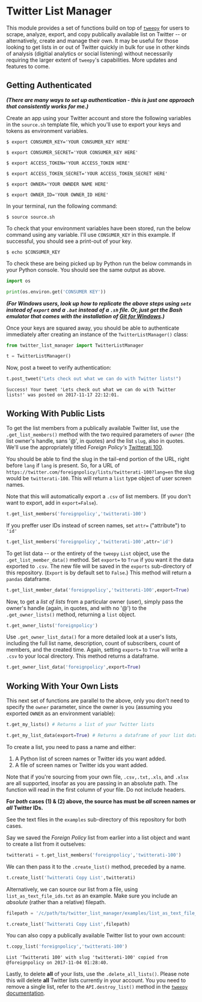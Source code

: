 
# Twitter List Manager

This module provides a set of functions build on top of [`tweepy`](https://github.com/tweepy/tweepy) for users to scrape, analyze, export, and copy publically available list on Twitter -- or alternatively, create and manage their own. It may be useful for those looking to get lists in or out of Twitter quickly in bulk for use in other kinds of analysis (digitial analytics or social listening) without necessarily requiring the larger extent of `tweepy`'s capabilities. More updates and features to come. 

## Getting Authenticated

***(There are many ways to set up authentication - this is just one approach that consistently works for me.)***

Create an app using your Twitter account and store the following variables in the `source.sh` template file, which you'll use to export your keys and tokens as environment variables. 

`$ export CONSUMER_KEY='YOUR CONSUMER_KEY HERE'`

`$ export CONSUMER_SECRET='YOUR CONSUMER_KEY HERE'`

`$ export ACCESS_TOKEN='YOUR ACCESS_TOKEN HERE'`

`$ export ACCESS_TOKEN_SECRET='YOUR ACCESS_TOKEN_SECRET HERE'`

`$ export OWNER='YOUR OWNDER NAME HERE'`

`$ export OWNER_ID='YOUR OWNER_ID HERE'`

In your terminal, run the following command:

`$ source source.sh`

To check that your environment variables have been stored, run the below command using any variable. I'll use `CONSUMER_KEY` in this example. If successful, you should see a print-out of your key.

`$ echo $CONSUMER_KEY`

To check these are being picked up by Python run the below commands in your Python console. You should see the same output as above.


```python
import os

print(os.environ.get('CONSUMER KEY'))
```

***(For Windows users, look up how to replicate the above steps using `setx` instead of `export` and a `.bat` instead of a `.sh` file. Or, just get the Bash emulator that comes with the installation of [Git for Windows](https://git-for-windows.github.io/).)***

Once your keys are squared away, you should be able to authenticate immediately after creating an instance of the `TwitterListManager()` class:


```python
from twitter_list_manager import TwitterListManager

t = TwitterListManager()
```

Now, post a tweet to verify authentication:


```python
t.post_tweet("Lets check out what we can do with Twitter lists!")
```

    Success! Your tweet 'Lets check out what we can do with Twitter lists!' was posted on 2017-11-17 22:12:01.
    

## Working With Public Lists

To get the list members from a publically available Twitter list, use the `.get_list_members()` method with the two required parameters of `owner` (the list owner's handle, sans '@', in quotes) and the list `slug`, also in quotes. We'll use the appropriately titled *Foreign Policy's* [Twitterati 100](https://twitter.com/foreignpolicy/lists/twitterati-100?lang=en). 

You should be able to find the slug in the tail-end portion of the URL, right before `lang` if `lang` is present. So, for a URL of `https://twitter.com/foreignpolicy/lists/twitterati-100?lang=en` the slug would be `twitterati-100`. This will return a `list` type object of user screen names.

Note that this will automatically export a `.csv` of list members. (If you don't want to export, add in `export=False`).


```python
t.get_list_members('foreignpolicy','twitterati-100')
```

If you preffer user IDs instead of screen names, set `attr=` ("attribute") to `'id'`


```python
t.get_list_members('foreignpolicy','twitterati-100',attr='id')
```

To get list data -- or the entirety of the `tweepy` `List` object, use the `.get_list_member_data()` method. Set `export=` to `True` if you want it the data exported to `.csv`. The new file will be saved in the `exports` sub-directory of this repository. (`Export` is by default set to `False`.) This method will return a `pandas` dataframe.


```python
t.get_list_member_data('foreignpolicy','twitterati-100',export=True)
```

Now, to get a *list of lists* from a particular owner (user), simply pass the owner's handle (again, in quotes, and with no '@') to the `.get_owner_lists()` method, returning a `list` object.


```python
t.get_owner_lists('foreignpolicy')
```

Use `.get_owner_list_data()` for a more detailed look at a user's lists, including the full list name, description, count of subscribers, count of members, and the created time. Again, setting `export=` to `True` will write a `.csv` to your local directory. This method returns a dataframe.


```python
t.get_owner_list_data('foreignpolicy',export=True)
```

## Working With Your Own Lists

This next set of functions are parallel to the above, only you don't need to specify the `owner` parameter, since the owner is you (assuming you exported `OWNER` as an environment variable):


```python
t.get_my_lists() # Returns a list of your Twitter lists
```


```python
t.get_my_list_data(export=True) # Returns a dataframe of your list data
```

To create a list, you need to pass a name and either:

1. A Python list of screen names or Twitter ids you want added.
2. A file of screen names or Twitter ids you want added.

Note that if you're sourcing from your own file, `.csv,.txt,.xls`, and `.xlsx` are all supported, insofar as you are passing in an absolute path. The function will read in the first column of your file. Do not include headers.

**For *both* cases (1) & (2) above, the source has must be *all* screen names or *all* Twitter IDs.**

See the text files in the `examples` sub-directory of this repository for both cases.

Say we saved the *Foreign Policy* list from earlier into a list object and want to create a list from it outselves:


```python
twitterati = t.get_list_members('foreignpolicy','twitterati-100')
```

We can then pass it to the `.create_list()` method, preceded by a name.


```python
t.create_list('Twitterati Copy List',twitterati)
```

Alternatively, we can source our list from a file, using `list_as_text_file_ids.txt` as an example. Make sure you include an *absolute* (rather than a relative) filepath.


```python
filepath = '/c/path/to/twitter_list_manager/examples/list_as_text_file_ids.txt'

t.create_list('Twitterati Copy List',filepath)
```

You can also copy a publically available Twitter list to your own account:


```python
t.copy_list('foreignpolicy','twitterati-100')
```

    List 'Twitterati 100' with slug 'twitterati-100' copied from @foreignpolicy on 2017-11-04 01:28:40.
    

Lastly, to delete **all** of your lists, use the `.delete_all_lists()`. Please note this will delete **all** Twitter lists currently in your account. You you need to remove a single list, refer to the `API.destroy_list()` method in the [`tweepy` documentation](http://docs.tweepy.org/en/v3.5.0/api.html). 
